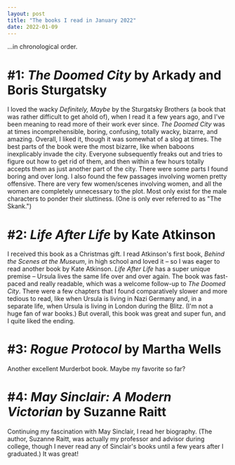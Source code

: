 ```yaml
---
layout: post
title: "The books I read in January 2022"
date: 2022-01-09
---
```


...in chronological order.

# #1: *The Doomed City* by Arkady and Boris Sturgatsky

I loved the wacky *Definitely, Maybe* by the Sturgatsky Brothers (a book that was rather difficult to get ahold of), when I read it a few years ago, and I've been meaning to read more of their work ever since. 
*The Doomed City* was at times incomprehensible, boring, confusing, totally wacky, bizarre, and amazing. Overall, I liked it, though it was somewhat of a slog at times. The best parts of the book were the most bizarre, like when baboons inexplicably invade the city. Everyone subsequently freaks out and tries to figure out how to get rid of them, and then within a few hours totally accepts them as just another part of the city. There were some parts I found boring and over long. I also found the few passages involving women pretty offensive. There are very few women/scenes involving women, and all the women are completely unnecessary to the plot. Most only exist for the male characters to ponder their sluttiness. (One is only ever referred to as "The Skank.")

# #2: *Life After Life* by Kate Atkinson

I received this book as a Christmas gift. I read Atkinson's first book, *Behind the Scenes at the Museum*, in high school and loved it – so I was eager to read another book by Kate Atkinson. *Life After Life* has a super unique premise – Ursula lives the same life over and over again. The book was fast-paced and really readable, which was a welcome follow-up to *The Doomed City*. There were a few chapters that I found comparatively slower and more tedious to read, like when Ursula is living in Nazi Germany and, in a separate life, when Ursula is living in London during the Blitz. (I'm not a huge fan of war books.) But overall, this book was great and super fun, and I quite liked the ending.

# #3: *Rogue Protocol* by Martha Wells

Another excellent Murderbot book. Maybe my favorite so far?

# #4: *May Sinclair: A Modern Victorian* by Suzanne Raitt

Continuing my fascination with May Sinclair, I read her biography. (The author, Suzanne Raitt, was actually my professor and advisor during college, though I never read any of Sinclair's books until a few years after I graduated.) It was great!

<script data-goatcounter="https://dlog.goatcounter.com/count"

        async src="//gc.zgo.at/count.js"></script>